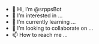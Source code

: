 - 👋 Hi, I’m @srppsBot
- 👀 I’m interested in ...
- 🌱 I’m currently learning ...
- 💞️ I’m looking to collaborate on ...
- 📫 How to reach me ...

<!---
srppsBot/srppsBot is a ✨ special ✨ repository because its `README.md` (this file) appears on your GitHub profile.
You can click the Preview link to take a look at your changes.
--->
